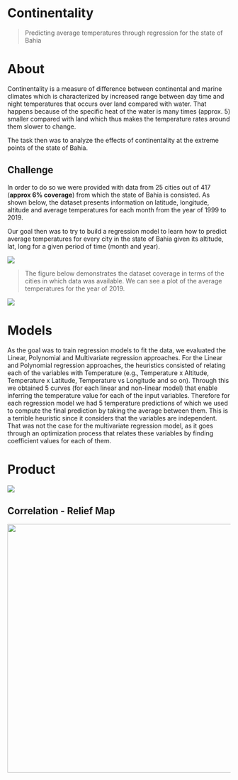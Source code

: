 # Continentality
> Predicting average temperatures through regression for the state of Bahia

# About
Continentality is a measure of difference between continental and marine climates which is characterized by increased range between day time and night temperatures that occurs over land compared with water. That happens because of the
specific heat of the water is many times (approx. 5) smaller compared with land which thus makes the temperature rates around them slower to change.   

The task then was to analyze the effects of continentality at the extreme points of the state of Bahia.

## Challenge
In order to do so we were provided with data from 25 cities out of 417 (**approx 6% coverage**) from which the state of Bahia is consisted. As shown below, the dataset presents information on latitude, longitude, altitude and average 
temperatures for each month from the year of 1999 to 2019. 

Our goal then was to try to build a regression model to learn how to predict average temperatures for every city in the state of Bahia given its altitude, lat, long for a given period of time (month and year). 

<p align="">
  <img src="https://i.imgur.com/I0p6V4c.png">
</p>

> The figure below demonstrates the dataset coverage in terms of the cities in which data was available. We can see a plot of the average temperatures for the year of 2019.
<p align="">
  <img src="https://i.imgur.com/V1iEYtB.png">
</p>

# Models
As the goal was to train regression models to fit the data, we evaluated the Linear, Polynomial and Multivariate regression approaches. For the Linear and Polynomial regression approaches, the heuristics consisted of relating each of the variables with Temperature (e.g., Temperature x Altitude, Temperature x Latitude, Temperature vs Longitude and so on). Through this we obtained 5 curves (for each linear and non-linear model) that enable inferring the temperature value for each of the input variables. Therefore for each regression model we had 5 temperature predictions of which we used to compute the final prediction by taking the average between them. This is a terrible heuristic since it considers that the variables are independent. That was not the case for the multivariate regression model, as it goes through an optimization process that relates these variables by finding coefficient values for each of them.  


# Product

<p align="">
  <img src="https://i.imgur.com/y1KuW9c.png">
</p>

## Correlation - Relief Map

<p align="Center">
  <img src="https://github.com/FalsoMoralista/Continentality/blob/main/Plots/mapa-relevo-bahia.jpg?raw=true" height="560px">
</p>
